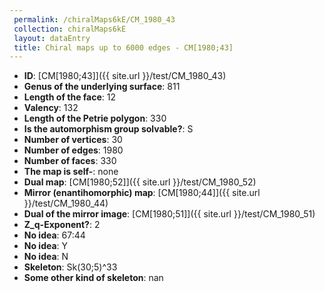 ```yaml
--- 
 permalink: /chiralMaps6kE/CM_1980_43 
 collection: chiralMaps6kE
 layout: dataEntry
 title: Chiral maps up to 6000 edges - CM[1980;43]
---
```


- **ID**: [CM[1980;43]]({{ site.url }}/test/CM_1980_43)
- **Genus of the underlying surface**: 811
- **Length of the face**: 12
- **Valency**: 132
- **Length of the Petrie polygon**: 330
- **Is the automorphism group solvable?**: S
- **Number of vertices**: 30
- **Number of edges**: 1980
- **Number of faces**: 330
- **The map is self-**: none
- **Dual map**: [CM[1980;52]]({{ site.url }}/test/CM_1980_52)
- **Mirror (enantihomorphic) map**: [CM[1980;44]]({{ site.url }}/test/CM_1980_44)
- **Dual of the mirror image**: [CM[1980;51]]({{ site.url }}/test/CM_1980_51)
- **Z_q-Exponent?**: 2
- **No idea**:  67:44
- **No idea**: Y
- **No idea**: N
- **Skeleton**: Sk(30;5)^33
- **Some other kind of skeleton**: nan
